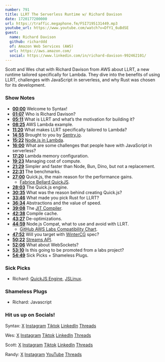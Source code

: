 ```yaml
---
number: 791
title: LLRT The Serverless Runtime w/ Richard Davison
date: 1720177200000
url: https://traffic.megaphone.fm/FSI7195131449.mp3
youtube_url: https://www.youtube.com/watch?v=DfY1_6uBdSE
guest:
  name: Richard Davison
  github: richarddd
  of: Amazon Web Services (AWS)
  url: https://aws.amazon.com/
  social: https://www.linkedin.com/in/richard-davison-992462101/
---
```


Scott and Wes chat with Richard Davison from AWS about LLRT, a new runtime tailored specifically for Lambda. They dive into the benefits of using LLRT, challenges with JavaScript in serverless, and why Rust was chosen for its development.

### Show Notes

* **[00:00](#t=00:00)** Welcome to Syntax!
* **[01:07](#t=01:07)** Who is Richard Davison?
* **[05:11](#t=05:11)** What is LLRT and what’s the motivation for building it?
* **[08:25](#t=08:25)** AWS Lambda example.
* **[11:20](#t=11:20)** What makes LLRT specifically tailored to Lambda?
* **[14:55](#t=14:55)** Brought to you by [Sentry.io](https://sentry.io/syntax).
* **[15:22](#t=15:22)** [Node.js in Lambda](https://docs.aws.amazon.com/lambda/latest/dg/lambda-nodejs.html).
* **[16:00](#t=16:00)** What are some challenges that people have with JavaScript in serverless?
* **[17:20](#t=17:20)** Lambda memory configuration.
* **[19:23](#t=19:23)** Managing cost of compute.
* **[21:29](#t=21:29)** Simpler and faster than Node, Bun, Dino, but not a replacement.
* **[22:31](#t=22:31)** The benchmarks.
* **[27:00](#t=27:00)** Quick.js, the main reason for the performance gains.
  * [Fabrice Bellard QuickJS](https://bellard.org/quickjs/).
* **[28:03](#t=28:03)** The Quick.js engine.
* **[30:35](#t=30:35)** What was the reason behind creating Quick.js?
* **[33:46](#t=33:46)** What made you pick Rust for LLRT?
* **[36:34](#t=36:34)** Abstractions and the value of speed.
* **[39:08](#t=39:08)** The [JIT Compiler](https://www.ibm.com/docs/en/sdk-java-technology/8?topic=reference-jit-compiler).
* **[42:38](#t=42:38)** Compile cache.
* **[43:27](#t=43:27)** De-optimizations.
* **[44:59](#t=44:59)** Node.js Compat, what to use and avoid with LLRT.
  * [GitHub AWS Labs Compatibility Chart](https://github.com/awslabs/llrt?tab=readme-ov-file#compatibility-matrix).
* **[47:52](#t=47:52)** Will you target with [WinterCG](https://wintercg.org/) spec?
* **[50:22](#t=50:22)** [Streams API](https://developer.mozilla.org/en-US/docs/Web/API/Streams_API).
* **[52:06](#t=52:06)** What about WebSockets?
* **[53:10](#t=53:10)** Is this going to be promoted from a labs project?
* **[54:49](#t=54:49)** Sick Picks + Shameless Plugs.

### Sick Picks

- Richard: [QuickJS Engine](https://bellard.org/quickjs/), [JSLinux](https://bellard.org/jslinux/).

### Shameless Plugs

- Richard: Javascript

### Hit us up on Socials!

Syntax: [X](https://twitter.com/syntaxfm) [Instagram](https://www.instagram.com/syntax_fm/) [Tiktok](https://www.tiktok.com/@syntaxfm) [LinkedIn](https://www.linkedin.com/company/96077407/admin/feed/posts/) [Threads](https://www.threads.net/@syntax_fm)

Wes: [X](https://twitter.com/wesbos) [Instagram](https://www.instagram.com/wesbos/) [Tiktok](https://www.tiktok.com/@wesbos) [LinkedIn](https://www.linkedin.com/in/wesbos/) [Threads](https://www.threads.net/@wesbos)

Scott: [X](https://twitter.com/stolinski) [Instagram](https://www.instagram.com/stolinski/) [Tiktok](https://www.tiktok.com/@stolinski) [LinkedIn](https://www.linkedin.com/in/stolinski/) [Threads](https://www.threads.net/@stolinski)

Randy: [X](https://twitter.com/randyrektor) [Instagram](https://www.instagram.com/randyrektor/) [YouTube](https://www.youtube.com/@randyrektor) [Threads](https://www.threads.net/@randyrektor)
